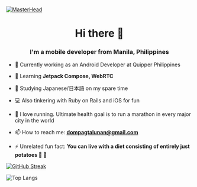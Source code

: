 ### 

[![MasterHead](https://media-exp1.licdn.com/dms/image/C5116AQFLSa4nUQ6YmQ/profile-displaybackgroundimage-shrink_350_1400/0/1559124554804?e=1664409600&v=beta&t=UT4fUFIT1BwwoP2Nnuz-vriU0_iVn_MZ79ghSyvXzk8)]()

<h1 align="center">Hi there 👋</h1>
<h3 align="center">I'm a mobile developer from Manila, Philippines</h3>

- 🔭 Currently working as an Android Developer at Quipper Philippines

- 🌱 Learning **Jetpack Compose, WebRTC**

- 📖 Studying Japanese/日本語 on my spare time

- 💻 Also tinkering with Ruby on Rails and iOS for fun

- 🏃 I love running. Ultimate health goal is to run a marathon in every major city in the world

- 📫 How to reach me: **dompagtalunan@gmail.com**

- ⚡ Unrelated fun fact: **You can live with a diet consisting of entirely just potatoes 🥔 🍟**

[![GitHub Streak](http://github-readme-streak-stats.herokuapp.com?user=imdmp&date_format=M%20j%5B%2C%20Y%5D)](https://git.io/streak-stats)

![Top Langs](https://github-readme-stats.vercel.app/api/top-langs/?username=imdmp&layout=compact)

<!--
**IMdmp/IMdmp** is a ✨ _special_ ✨ repository because its `README.md` (this file) appears on your GitHub profile.

Here are some ideas to get you started:

- 🔭 I’m currently working on ...
- 🌱 I’m currently learning ...
- 👯 I’m looking to collaborate on ...
- 🤔 I’m looking for help with ...
- 💬 Ask me about ...
- 📫 How to reach me: ...
- 😄 Pronouns: ...
- ⚡ Fun fact: ...
-->

